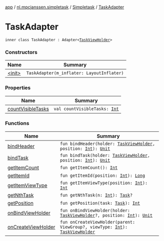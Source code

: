 [app](../../../index.md) / [nl.mpcjanssen.simpletask](../../index.md) / [Simpletask](../index.md) / [TaskAdapter](.)

# TaskAdapter

`inner class TaskAdapter : Adapter<`[`TaskViewHolder`](../-task-view-holder/index.md)`>`

### Constructors

| Name | Summary |
|---|---|
| [&lt;init&gt;](-init-.md) | `TaskAdapter(m_inflater: LayoutInflater)` |

### Properties

| Name | Summary |
|---|---|
| [countVisibleTasks](count-visible-tasks.md) | `val countVisibleTasks: `[`Int`](https://kotlinlang.org/api/latest/jvm/stdlib/kotlin/-int/index.html) |

### Functions

| Name | Summary |
|---|---|
| [bindHeader](bind-header.md) | `fun bindHeader(holder: `[`TaskViewHolder`](../-task-view-holder/index.md)`, position: `[`Int`](https://kotlinlang.org/api/latest/jvm/stdlib/kotlin/-int/index.html)`): `[`Unit`](https://kotlinlang.org/api/latest/jvm/stdlib/kotlin/-unit/index.html) |
| [bindTask](bind-task.md) | `fun bindTask(holder: `[`TaskViewHolder`](../-task-view-holder/index.md)`, position: `[`Int`](https://kotlinlang.org/api/latest/jvm/stdlib/kotlin/-int/index.html)`): `[`Unit`](https://kotlinlang.org/api/latest/jvm/stdlib/kotlin/-unit/index.html) |
| [getItemCount](get-item-count.md) | `fun getItemCount(): `[`Int`](https://kotlinlang.org/api/latest/jvm/stdlib/kotlin/-int/index.html) |
| [getItemId](get-item-id.md) | `fun getItemId(position: `[`Int`](https://kotlinlang.org/api/latest/jvm/stdlib/kotlin/-int/index.html)`): `[`Long`](https://kotlinlang.org/api/latest/jvm/stdlib/kotlin/-long/index.html) |
| [getItemViewType](get-item-view-type.md) | `fun getItemViewType(position: `[`Int`](https://kotlinlang.org/api/latest/jvm/stdlib/kotlin/-int/index.html)`): `[`Int`](https://kotlinlang.org/api/latest/jvm/stdlib/kotlin/-int/index.html) |
| [getNthTask](get-nth-task.md) | `fun getNthTask(n: `[`Int`](https://kotlinlang.org/api/latest/jvm/stdlib/kotlin/-int/index.html)`): `[`Task`](../../../nl.mpcjanssen.simpletask.task/-task/index.md)`?` |
| [getPosition](get-position.md) | `fun getPosition(task: `[`Task`](../../../nl.mpcjanssen.simpletask.task/-task/index.md)`): `[`Int`](https://kotlinlang.org/api/latest/jvm/stdlib/kotlin/-int/index.html) |
| [onBindViewHolder](on-bind-view-holder.md) | `fun onBindViewHolder(holder: `[`TaskViewHolder`](../-task-view-holder/index.md)`?, position: `[`Int`](https://kotlinlang.org/api/latest/jvm/stdlib/kotlin/-int/index.html)`): `[`Unit`](https://kotlinlang.org/api/latest/jvm/stdlib/kotlin/-unit/index.html) |
| [onCreateViewHolder](on-create-view-holder.md) | `fun onCreateViewHolder(parent: ViewGroup?, viewType: `[`Int`](https://kotlinlang.org/api/latest/jvm/stdlib/kotlin/-int/index.html)`): `[`TaskViewHolder`](../-task-view-holder/index.md) |
